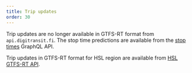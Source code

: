 ```yaml
---
title: Trip updates
order: 30
---
```


Trip updates are no longer available in GTFS-RT format from `api.digitransit.fi`. The stop time predictions are available from the [stop times](../../1-routing-api/stops/) GraphQL API.

Trip updates in GTFS-RT format for HSL region are available from [HSL GTFS-RT API](https://hsldevcom.github.io/gtfs_rt/).
